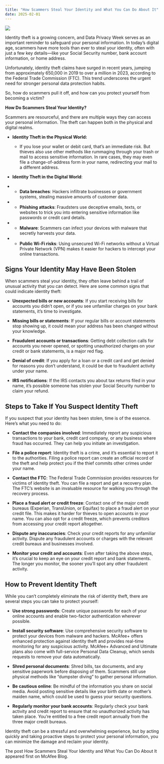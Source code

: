 ```yaml
---
title: "How Scammers Steal Your Identity and What You Can Do About It"
date: 2025-02-01
---
```


![](https://www.mcafee.com/blogs/wp-content/uploads/2022/04/11000x563_Blog_050124-300x169.png)

Identity theft is a growing concern, and Data Privacy Week serves as an important reminder to safeguard your personal information. In today’s digital age, scammers have more tools than ever to steal your identity, often with just a few key details—like your Social Security number, bank account information, or home address.

Unfortunately, identity theft claims have surged in recent years, jumping from approximately 650,000 in 2019 to over a million in 2023, according to the Federal Trade Commission (FTC). This trend underscores the urgent need for stronger personal data protection habits.

So, how do scammers pull it off, and how can you protect yourself from becoming a victim?

**How Do Scammers Steal Your Identity?** 

Scammers are resourceful, and there are multiple ways they can access your personal information. The theft can happen both in the physical and digital realms. 

- **Identity Theft in the Physical World:**
    - If you lose your wallet or debit card, that’s an immediate risk. But thieves also use other methods like rummaging through your trash or mail to access sensitive information. In rare cases, they may even file a change-of-address form in your name, redirecting your mail to a different address. 

- **Identity Theft in the Digital World**: 

- - **Data breaches**: Hackers infiltrate businesses or government systems, stealing massive amounts of customer data. 

- - **Phishing attacks**: Fraudsters use deceptive emails, texts, or websites to trick you into entering sensitive information like passwords or credit card details. 

- - **Malware**: Scammers can infect your devices with malware that secretly harvests your data. 

- - **Public Wi-Fi risks**: Using unsecured Wi-Fi networks without a Virtual Private Network (VPN) makes it easier for hackers to intercept your online transactions. 

## **Signs Your Identity May Have Been Stolen** 

When scammers steal your identity, they often leave behind a trail of unusual activity that you can detect. Here are some common signs that could indicate identity theft: 

- **Unexpected bills or new accounts**: If you start receiving bills for accounts you didn’t open, or if you see unfamiliar charges on your bank statements, it’s time to investigate. 

- **Missing bills or statements**: If your regular bills or account statements stop showing up, it could mean your address has been changed without your knowledge. 

- **Fraudulent accounts or transactions**: Getting debt collection calls for accounts you never opened, or spotting unauthorized charges on your credit or bank statements, is a major red flag. 

- **Denial of credit**: If you apply for a loan or a credit card and get denied for reasons you don’t understand, it could be due to fraudulent activity under your name. 

- **IRS notifications**: If the IRS contacts you about tax returns filed in your name, it’s possible someone has stolen your Social Security number to claim your refund. 

## **Steps to Take If You Suspect Identity Theft** 

If you suspect that your identity has been stolen, time is of the essence. Here’s what you need to do: 

- **Contact the companies involved**: Immediately report any suspicious transactions to your bank, credit card company, or any business where fraud has occurred. They can help you initiate an investigation. 

- **File a police report**: Identity theft is a crime, and it’s essential to report it to the authorities. Filing a police report can create an official record of the theft and help protect you if the thief commits other crimes under your name. 

- **Contact the FTC**: The Federal Trade Commission provides resources for victims of identity theft. You can file a report and get a recovery plan. The FTC’s website is an invaluable resource for walking you through the recovery process. 

- **Place a fraud alert or credit freeze**: Contact one of the major credit bureaus (Experian, TransUnion, or Equifax) to place a fraud alert on your credit file. This makes it harder for thieves to open accounts in your name. You can also opt for a credit freeze, which prevents creditors from accessing your credit report altogether. 

- **Dispute any inaccuracies**: Check your credit reports for any unfamiliar activity. Dispute any fraudulent accounts or charges with the relevant credit bureaus and businesses involved. 

- **Monitor your credit and accounts**: Even after taking the above steps, it’s crucial to keep an eye on your credit report and bank statements. The longer you monitor, the sooner you’ll spot any other fraudulent activity. 

## **How to Prevent Identity Theft** 

While you can’t completely eliminate the risk of identity theft, there are several steps you can take to protect yourself: 

- **Use strong passwords**: Create unique passwords for each of your online accounts and enable two-factor authentication wherever possible.  
    
- **Install security software**: Use comprehensive security software to protect your devices from malware and hackers. McAfee+ offers enhanced protection against identity theft and provides real-time monitoring for any suspicious activity. McAfee+ Advanced and Ultimate plans also come with full-service Personal Data Cleanup, which sends requests to remove your data automatically.
- **Shred personal documents**: Shred bills, tax documents, and any sensitive paperwork before disposing of them. Scammers still use physical methods like “dumpster diving” to gather personal information.
- **Be cautious online**: Be mindful of the information you share on social media. Avoid posting sensitive details like your birth date or mother’s maiden name, which could be used to guess your security questions.
- **Regularly monitor your bank accounts**: Regularly check your bank activity and credit report to ensure that no unauthorized activity has taken place. You’re entitled to a free credit report annually from the three major credit bureaus. 

Identity theft can be a stressful and overwhelming experience, but by acting quickly and taking proactive steps to protect your personal information, you can minimize the damage and reclaim your identity. 

The post How Scammers Steal Your Identity and What You Can Do About It appeared first on McAfee Blog.
